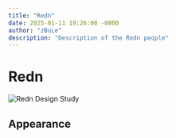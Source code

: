 ```yaml
---
title: "Redn"
date: 2025-01-11 19:26:00 -0800
author: "zBuLe"
description: "Description of the Redn people"
---
```


# Redn

![Redn Design Study](/images/redn_design_study.jpg "Redn Design Study")  

## Appearance

